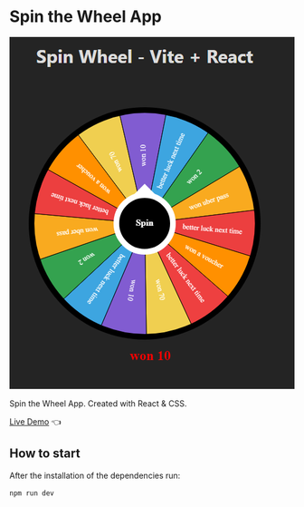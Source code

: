 # Spin the Wheel App

![Design preview for Spin the Wheel App](./design-preview/design-preview.png)

Spin the Wheel App. Created with React & CSS.

[Live Demo](https://spin-wheel-component.vercel.app/) 👈

## How to start

After the installation of the dependencies run:

```
npm run dev
```
